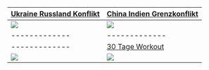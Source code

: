 | [Ukraine Russland Konflikt](https://schnecke325.github.io/rayan.html) | [China Indien Grenzkonflikt](https://schnecke325.github.io/arman.html) |
| ------------- | ------------- |
| [![](https://schnecke325.github.io/URU.jpg)](https://schnecke325.github.io/rayan.html)  | [![](https://schnecke325.github.io/CIN.jpg)](https://schnecke325.github.io/arman.html) |
| ------------- | ------------- |
| ------------- | [30 Tage Workout](https://schnecke325.github.io/sport.html) |
| [![](https://Schnecke325.github.io/sblogo2transparent.png)](https://schnecke325.github.io/sbhome.html) | [![](https://schnecke325.github.io/workout.png)](https://schnecke325.github.io/sport.html) |
